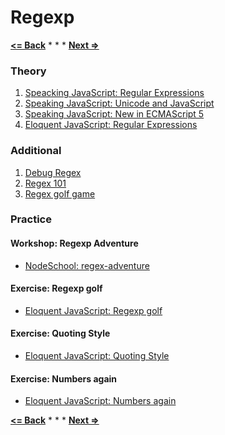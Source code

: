 # Regexp

**[<= Back](../07-error/error.md)**		*	*	*	**[Next =>](../09-modules/modules.md)**

### Theory

1. [Speacking JavaScript: Regular Expressions](http://speakingjs.com/es5/ch19.html)
1. [Speaking JavaScript: Unicode and JavaScript](http://speakingjs.com/es5/ch24.html)
1. [Speaking JavaScript: New in ECMAScript 5](http://speakingjs.com/es5/ch25.html)
1. [Eloquent JavaScript: Regular Expressions](http://eloquentjavascript.net/09_regexp.html)

### Additional

1. [Debug Regex](https://www.debuggex.com/)
1. [Regex 101](https://regex101.com/#javascript)
1. [Regex golf game](http://regex.alf.nu/)


### Practice

#### Workshop: Regexp Adventure

* [NodeSchool: regex-adventure](https://github.com/substack/regex-adventure)

#### Exercise: Regexp golf

* [Eloquent JavaScript: Regexp golf](http://eloquentjavascript.net/09_regexp.html#h_vDM8PzwQWU)

#### Exercise: Quoting Style

* [Eloquent JavaScript: Quoting Style](http://eloquentjavascript.net/09_regexp.html#h_dTiEW14oG0)

#### Exercise: Numbers again

* [Eloquent JavaScript: Numbers again](http://eloquentjavascript.net/09_regexp.html#h_izldJoT3uv)

**[<= Back](../07-error/error.md)**		*	*	*	**[Next =>](../09-modules/modules.md)**




